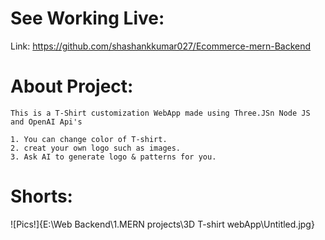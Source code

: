 # See Working Live:

Link: https://github.com/shashankkumar027/Ecommerce-mern-Backend

# About Project:

    This is a T-Shirt customization WebApp made using Three.JSn Node JS and OpenAI Api's 

    1. You can change color of T-shirt.
    2. creat your own logo such as images.
    3. Ask AI to generate logo & patterns for you.

# Shorts:

![Pics!]{E:\Web Backend\1.MERN projects\3D T-shirt webApp\Untitled.jpg}
